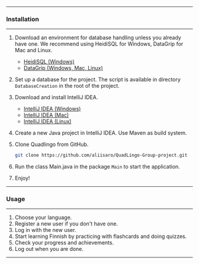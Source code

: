****

<h3>Installation</h3>

****

1. Download an environment for database handling unless you already have one. We recommend using HeidiSQL for Windows, DataGrip for Mac and Linux.
    - [HeidiSQL (Windows)](https://www.heidisql.com/download.php?download=installer)
    - [DataGrip (Windows, Mac, Linux)](https://www.jetbrains.com/datagrip/features/?source=google&medium=cpc&campaign=EMEA_en_WEST_DataGrip_Search_RLSA&term=sql%20database&content=555193249366&gad_source=1&gclid=Cj0KCQiA88a5BhDPARIsAFj595hZXkn2YbwaTcrq-f8E_5OuTMKJviU8mQVWBeXH3rUCOKaPguWJ5nUaAnzhEALw_wcB)

2. Set up a database for the project. The script is available in directory `DatabaseCreation` in the root of the project.

3. Download and install IntelliJ IDEA.
    - [IntelliJ IDEA (Windows)](https://www.jetbrains.com/idea/download/?section=windows)
    - [IntelliJ IDEA (Mac)](https://www.jetbrains.com/idea/download/?section=mac)
    - [IntelliJ IDEA (Linux)](https://www.jetbrains.com/idea/download/?section=linux)

4. Create a new Java project in IntelliJ IDEA. Use Maven as build system.

5. Clone Quadlingo from GitHub.
   ```bash
   git clone https://github.com/aliisaro/QuadLingo-Group-project.git
   ```

6. Run the class Main.java in the package `Main` to start the application.

7. Enjoy!

****

<h3>Usage</h3>

****

1. Choose your language.
2. Register a new user if you don't have one.
3. Log in with the new user.
4. Start learning Finnish by practicing with flashcards and doing quizzes.
5. Check your progress and achievements.
6. Log out when you are done.

****